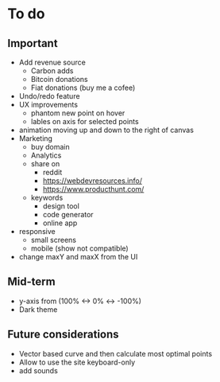 # To do

## Important

- Add revenue source
  - Carbon adds
  - Bitcoin donations
  - Fiat donations (buy me a cofee)
- Undo/redo feature
- UX improvements
  - phantom new point on hover
  - lables on axis for selected points
- animation moving up and down to the right of canvas
- Marketing
  - buy domain
  - Analytics
  - share on
    - reddit
    - https://webdevresources.info/
    - https://www.producthunt.com/
  - keywords
    - design tool
    - code generator
    - online app
- responsive
  - small screens
  - mobile (show not compatible)
- change maxY and maxX from the UI

## Mid-term

- y-axis from (100% <-> 0% <-> -100%)
- Dark theme

## Future considerations

- Vector based curve and then calculate most optimal points
- Allow to use the site keyboard-only
- add sounds
